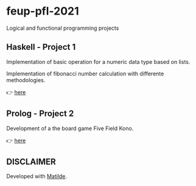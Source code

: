 # feup-pfl-2021
Logical and functional programming projects

## Haskell - Project 1
Implementation of basic operation for a numeric data type based on lists.

Implementation of fibonacci number calculation with differente methodologies.

👉 [here](https://github.com/Andrepereira2001/feup-pfl-2021/tree/main/haskel)

## Prolog - Project 2
Development of a the board game Five Field Kono.

👉 [here](https://github.com/Andrepereira2001/feup-pfl-2021/tree/main/prolog)

## DISCLAIMER 
Developed with [Matilde](https://github.com/maildejoliveira).
